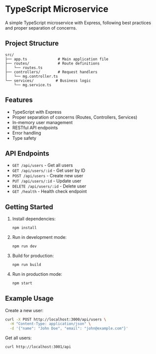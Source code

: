 # TypeScript Microservice

A simple TypeScript microservice with Express, following best practices and proper separation of concerns.

## Project Structure

```
src/
├── app.ts              # Main application file
├── routes/             # Route definitions
│   └── routes.ts
├── controllers/        # Request handlers
│   └── mg.controller.ts
└── services/          # Business logic
    └── mg.service.ts
```

## Features

- TypeScript with Express
- Proper separation of concerns (Routes, Controllers, Services)
- In-memory user management
- RESTful API endpoints
- Error handling
- Type safety

## API Endpoints

- `GET /api/users` - Get all users
- `GET /api/users/:id` - Get user by ID
- `POST /api/users` - Create new user
- `PUT /api/users/:id` - Update user
- `DELETE /api/users/:id` - Delete user
- `GET /health` - Health check endpoint

## Getting Started

1. Install dependencies:
   ```bash
   npm install
   ```

2. Run in development mode:
   ```bash
   npm run dev
   ```

3. Build for production:
   ```bash
   npm run build
   ```

4. Run in production mode:
   ```bash
   npm start
   ```

## Example Usage

Create a new user:
```bash
curl -X POST http://localhost:3000/api/users \
  -H "Content-Type: application/json" \
  -d '{"name": "John Doe", "email": "john@example.com"}'
```

Get all users:
```bash
curl http://localhost:3001/api
``` 